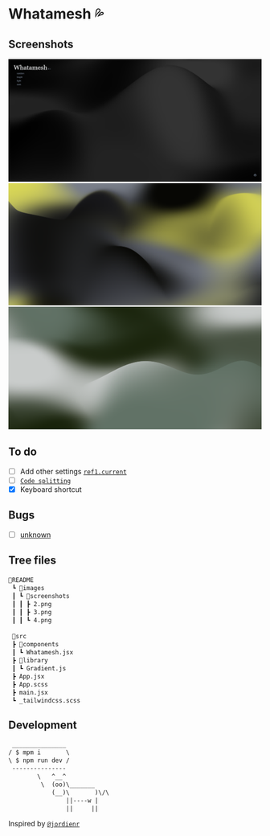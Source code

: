 # Whatamesh 💦

## Screenshots

![](./README/images/screenshots/4.png)
![](./README/images/screenshots/2.png)
![](./README/images/screenshots/3.png)

## To do

- [ ] Add other settings [`ref1.current`](src/components/Whatamesh.jsx#L16)
- [ ] [`Code splitting`](https://reactjs.org/docs/code-splitting.html)
- [x] Keyboard shortcut

## Bugs

- [ ] [unknown](/src/components/Whatamesh.jsx#L185)

## Tree files

```text
📂README
 ┗ 📂images
 ┃ ┗ 📂screenshots
 ┃ ┃ ┣ 2.png
 ┃ ┃ ┣ 3.png
 ┃ ┃ ┗ 4.png

 📂src
 ┣ 📂components
 ┃ ┗ Whatamesh.jsx
 ┣ 📂library
 ┃ ┗ Gradient.js
 ┣ App.jsx
 ┣ App.scss
 ┣ main.jsx
 ┗ _tailwindcss.scss
```

## Development

```text
 _______________
/ $ mpm i       \
\ $ npm run dev /
 ---------------
        \   ^__^
         \  (oo)\_______
            (__)\       )\/\
                ||----w |
                ||     ||
```

Inspired by [`@jordienr`](https://github.com/jordienr/whatamesh)
